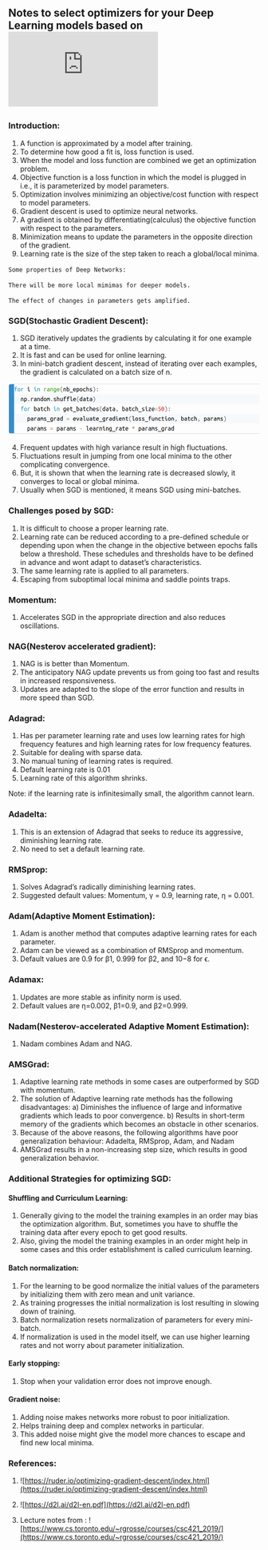 ## Notes to select optimizers for your Deep Learning models based on ![[1]](https://ruder.io/optimizing-gradient-descent/index.html)

### Introduction:

1) A function is approximated by a model after training.
2) To determine how good a fit is, loss function is used.
3) When the model and loss function are combined we get an optimization problem.
4) Objective function is a loss function in which the model is plugged in i.e., it is parameterized by model parameters.
5) Optimization involves minimizing an objective/cost function with respect to model parameters.
6) Gradient descent is used to optimize neural networks.
7) A gradient is obtained by differentiating(calculus) the objective function with respect to the parameters.
8) Minimization means to update the parameters in the opposite direction of the gradient.
9) Learning rate is the size of the step taken to reach a global/local minima.


``Some properties of Deep Networks:``

`There will be more local mimimas for deeper models.`

`The effect of changes in parameters gets amplified.`

### SGD(Stochastic Gradient Descent):

1) SGD iteratively updates the gradients by calculating it for one example at a time.
2) It is fast and can be used for online learning.
3) In mini-batch gradient descent, instead of iterating over each examples, the gradient is calculated on a batch size of n.

 ![Figure](docs/minibatch.png)

4) Frequent updates with high variance result in high fluctuations.
5) Fluctuations result in jumping from one local minima to the other complicating convergence.
6) But, it is shown that when the learning rate is decreased slowly, it converges to local or global minima.
7) Usually when SGD is mentioned, it means SGD using mini-batches.

### Challenges posed by SGD:

1) It is difficult to choose a proper learning rate.
2) Learning rate can be reduced according to a pre-defined schedule or depending upon when the change in the objective between epochs falls below a threshold. These schedules and thresholds have to be defined in advance and wont adapt to dataset’s characteristics.
3) The same learning rate is applied to all parameters.
4) Escaping from suboptimal local minima and saddle points traps.

### Momentum:

1) Accelerates SGD in the appropriate direction and also reduces oscillations.

### NAG(Nesterov accelerated gradient):

1) NAG is is better than Momentum.
2) The anticipatory NAG update prevents us from going too fast and results in increased responsiveness.
3) Updates are adapted to the slope of the error function and results in more speed than SGD.

### Adagrad:

1) Has per parameter learning rate and uses low learning rates for high frequency features and high learning rates for low frequency features.
2) Suitable for dealing with sparse data.
3) No manual tuning of learning rates is required.
4) Default learning rate is 0.01
5) Learning rate of this algorithm shrinks.

Note: if the learning rate is infinitesimally small, the algorithm cannot learn.
### Adadelta:

1) This is an extension of Adagrad that seeks to reduce its aggressive, diminishing learning rate.
2) No need to set a default learning rate.

### RMSprop:

1) Solves Adagrad’s radically diminishing learning rates.
2) Suggested default values: Momentum, γ = 0.9, learning rate, η = 0.001.

### Adam(Adaptive Moment Estimation):

1) Adam is another method that computes adaptive learning rates for each parameter.
2) Adam can be viewed as a combination of RMSprop and momentum.
3) Default values are 0.9 for β1, 0.999 for β2, and 10−8 for ϵ.

### Adamax:

1) Updates are more stable as infinity norm is used.
2) Default values are η=0.002, β1=0.9, and β2=0.999.

### Nadam(Nesterov-accelerated Adaptive Moment Estimation):

1) Nadam combines Adam and NAG.

### AMSGrad:

1) Adaptive learning rate methods in some cases are outperformed by SGD with momentum.
2) The solution of Adaptive learning rate methods has the following disadvantages: a) Diminishes the influence of large and informative gradients which leads to poor convergence. b) Results in short-term memory of the gradients which becomes an obstacle in other scenarios.
3) Because of the above reasons, the following algorithms have poor generalization behaviour: Adadelta, RMSprop, Adam, and Nadam
4) AMSGrad results in a non-increasing step size, which results in good generalization behavior.

### Additional Strategies for optimizing SGD:
#### Shuffling and Curriculum Learning:

1) Generally giving to the model the training examples in an order may bias the optimization algorithm. But, sometimes you have to shuffle the training data after every epoch to get good results.
2) Also, giving the model the training examples in an order might help in some cases and this order establishment is called curriculum learning.

#### Batch normalization:

1) For the learning to be good normalize the initial values of the parameters by initializing them with zero mean and unit variance.
2) As training progresses the initial normalization is lost resulting in slowing down of training.
3) Batch normalization resets normalization of parameters for every mini-batch.
4) If normalization is used in the model itself, we can use higher learning rates and not worry about parameter initialization.

#### Early stopping:

1) Stop when your validation error does not improve enough.

#### Gradient noise:

1) Adding noise makes networks more robust to poor initialization.
2) Helps training deep and complex networks in particular.
3) This added noise might give the model more chances to escape and find new local minima.

### References:

1. ![https://ruder.io/optimizing-gradient-descent/index.html](https://ruder.io/optimizing-gradient-descent/index.html)

2. ![https://d2l.ai/d2l-en.pdf](https://d2l.ai/d2l-en.pdf)

3. Lecture notes from : ![https://www.cs.toronto.edu/~rgrosse/courses/csc421_2019/](https://www.cs.toronto.edu/~rgrosse/courses/csc421_2019/)
